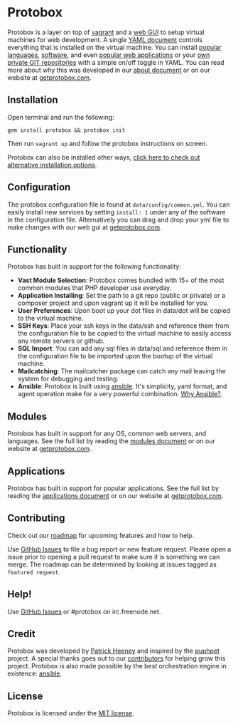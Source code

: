 # Protobox #

Protobox is a layer on top of [vagrant](http://vagrantup.com) and a [web GUI](http://getprotobox.com/about) to setup virtual machines for web development. A single [YAML document](https://github.com/protobox/protobox/blob/master/data/config/common.yml-dist) controls everything that is installed on the virtual machine. You can install [popular languages](https://github.com/protobox/protobox-docs/blob/master/modules.md#languages), [software](https://github.com/protobox/protobox-docs/blob/master/modules.md), and even [popular web applications](https://github.com/protobox/protobox-docs/blob/master/applications.md) or your [own private GIT repositories](#applications) with a simple on/off toggle in YAML. You can read more about why this was developed in our [about document](https://github.com/protobox/protobox-docs/blob/master/about.md) or on our website at [getprotobox.com](http://getprotobox.com/docs/about). 

## Installation ##

Open terminal and run the following:

	gem install protobox && protobox init

Then run `vagrant up` and follow the protobox instructions on screen.

Protobox can also be installed other ways, [click here to check out alternative installation options](http://getprotobox.com/docs/installation).

## Configuration ##

The protobox configuration file is found at `data/config/common.yml`. You can easily install new services by setting `install: 1` under any of the software in the configuration file. Alternatively you can drag and drop your yml file to make changes with our web gui at [getprotobox.com](http://getprotobox.com). 

## Functionality ##

Protobox has built in support for the following functionality:

- **Vast Module Selection**: Protobox comes bundled with 15+ of the most common modules that PHP developer use everyday.
- **Application Installing**: Set the path to a git repo (public or private) or a composer project and upon vagrant up it will be installed for you. 
- **User Preferences**: Upon boot up your dot files in data/dot will be copied to the virtual machine.
- **SSH Keys**: Place your ssh keys in the data/ssh and reference them from the configuration file to be copied to the virtual machine to easily access any remote servers or github. 
- **SQL Import**: You can add any sql files in data/sql and reference them in the configuration file to be imported upon the bootup of the virtual machine. 
- **Mailcatching**: The mailcatcher package can catch any mail leaving the system for debugging and testing. 
- **Ansible**: Protobox is built using [ansible](http://www.ansibleworks.com/). It's simplicity, yaml format, and agent operation make for a very powerful combination. [Why Ansible?](http://www.ansibleworks.com/why-ansible/).

## Modules ##

Protobox has built in support for any OS, common web servers, and languages. See the full list by reading the [modules document](https://github.com/protobox/protobox-docs/blob/master/modules.md) or on our website at [getprotobox.com](http://getprotobox.com/docs/modules). 

## Applications ##

Protobox has built in support for popular applications. See the full list by reading the [applications document](https://github.com/protobox/protobox-docs/blob/master/applications.md) or on our website at [getprotobox.com](http://getprotobox.com/docs/applications). 

## Contributing ##

Check out our [roadmap](http://getprotobox.com/docs/roadmap) for upcoming features and how to help.

Use [GitHub Issues](https://github.com/protobox/protobox/issues) to file a bug report or new feature request. Please open a issue prior to opening a pull request to make sure it is something we can merge. The roadmap can be determined by looking at issues tagged as `featured request`.

## Help! ##

Use [GitHub Issues](https://github.com/protobox/protobox/issues) or #protobox on irc.freenode.net.

## Credit ##

Protobox was developed by [Patrick Heeney](https://github.com/patrickheeney) and inspired by the [puphpet](https://github.com/puphpet/puphpet) project. A special thanks goes out to our [contributors](https://github.com/protobox/protobox/graphs/contributors) for helping grow this project. Protobox is also made possible by the best orchestration engine in existence: [ansible](http://www.ansibleworks.com/).

## License ##

Protobox is licensed under the [MIT license](http://opensource.org/licenses/mit-license.php).
